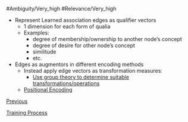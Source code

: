 #Ambiguity/Very_high 
#Relevance/Very_high

- Represent Learned association edges as qualifier vectors
	- 1 dimension for each form of qualia
	- Examples:
		- degree of membership/ownership to another node’s concept
		- degree of desire for other node’s concept
		- similitude
		- etc.
- Edges as augmentors in different encoding methods
	- Instead apply edge vectors as transformation measures:
		- [Use group theory to determine suitable transformations/operations](Group-Theory-Approach)
	- [Positional Encoding](Positional-Encoding)

[Previous](Embedding-Text-as-Ontology-Subgraph-Activations)

[Training Process](Edge-Regression-Process.md)